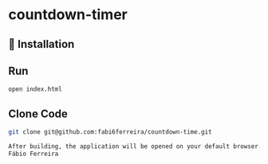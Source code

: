 # countdown-timer

## 💽 Installation
## Run
`open index.html`

## Clone Code

```bash
git clone git@github.com:fabi6ferreira/countdown-time.git
```

```bash
After building, the application will be opened on your default browser.
Fábio Ferreira
```
